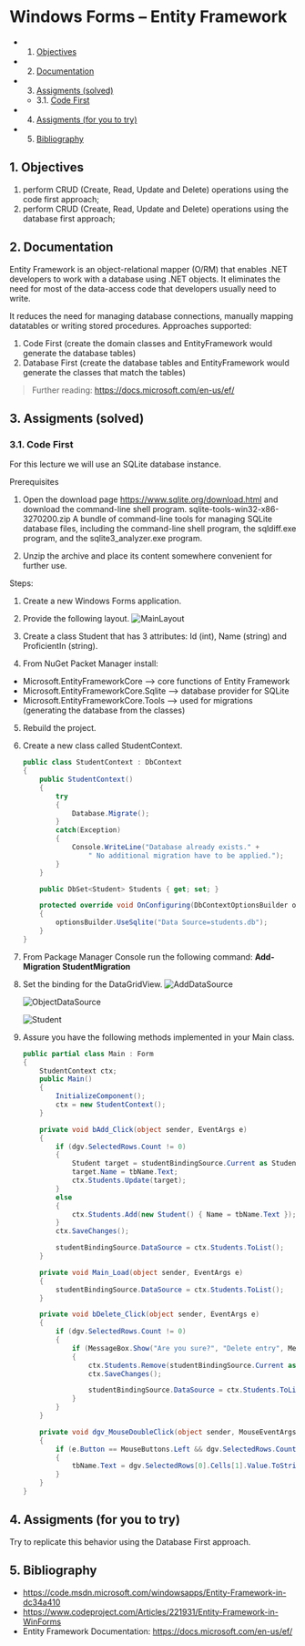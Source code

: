 # Windows Forms – Entity Framework

<!-- vscode-markdown-toc -->
* 1. [Objectives](#Objectives)
* 2. [Documentation](#Documentation)
* 3. [Assigments (solved)](#Assigmentssolved)
	* 3.1. [Code First](#CodeFirst)
* 4. [Assigments (for you to try)](#Assigmentsforyoutotry)
* 5. [Bibliography](#Bibliography)

<!-- vscode-markdown-toc-config
	numbering=true
	autoSave=true
	/vscode-markdown-toc-config -->
<!-- /vscode-markdown-toc -->

##  1. <a name='Objectives'></a>Objectives
 1. perform CRUD (Create, Read, Update and Delete) operations using the code first approach;
 2. perform CRUD (Create, Read, Update and Delete) operations using the database first approach;
    
##  2. <a name='Documentation'></a>Documentation
 Entity Framework is an object-relational mapper (O/RM) that enables .NET developers to work with a database using .NET objects. It eliminates the need for most of the data-access code that developers usually need to write.

 It reduces the need for managing database connections, manually mapping datatables or writing stored procedures.
 Approaches supported:
  1. Code First (create the domain classes and EntityFramework would generate the database tables)                                       
  2. Database First (create the database tables and EntityFramework would generate the classes that match the tables)

> Further reading: https://docs.microsoft.com/en-us/ef/

##  3. <a name='Assigmentssolved'></a>Assigments (solved)
###  3.1. <a name='CodeFirst'></a>Code First
For this lecture we will use an SQLite database instance.

Prerequisites
 1. Open the download page https://www.sqlite.org/download.html and download the command-line shell program.
sqlite-tools-win32-x86-3270200.zip
A bundle of command-line tools for managing SQLite database files, including the command-line shell program, the sqldiff.exe program, and the sqlite3_analyzer.exe program.

 2. Unzip the archive and place its content somewhere convenient for further use.

Steps:
1. Create a new Windows Forms application.

2. Provide the following layout.
![MainLayout](docs/10/MainLayout.png)

3. Create a class Student that has 3 attributes: Id (int), Name (string) and ProficientIn (string).

4. From NuGet Packet Manager install:
 * Microsoft.EntityFrameworkCore --> core functions of Entity Framework
 * Microsoft.EntityFrameworkCore.Sqlite --> database provider for SQLite
 * Microsoft.EntityFrameworkCore.Tools --> used for migrations (generating the database from the classes)
 
5. Rebuild the project.

6. Create a new class called StudentContext.
    ```C#
    public class StudentContext : DbContext
    {
        public StudentContext()
        {
            try
            {
                Database.Migrate();
            }
            catch(Exception)
            {
                Console.WriteLine("Database already exists." +
                    " No additional migration have to be applied.");
            }
        }

        public DbSet<Student> Students { get; set; }

        protected override void OnConfiguring(DbContextOptionsBuilder optionsBuilder)
        {
            optionsBuilder.UseSqlite("Data Source=students.db");
        }
    }
    ```
  
7. From Package Manager Console run the following command: **Add-Migration StudentMigration**
  
8. Set the binding for the DataGridView.
    ![AddDataSource](docs/10/AddDataSource.png)
  
    ![ObjectDataSource](docs/10/ObjectDataSource.png)
  
    ![Student](docs/10/Student.png)
  
9. Assure you have the following methods implemented in your Main class.
    
    ```C#
    public partial class Main : Form
    {
        StudentContext ctx;
        public Main()
        {
            InitializeComponent();
            ctx = new StudentContext();
        }

        private void bAdd_Click(object sender, EventArgs e)
        {
            if (dgv.SelectedRows.Count != 0)
            {
                Student target = studentBindingSource.Current as Student;
                target.Name = tbName.Text;
                ctx.Students.Update(target);
            }
            else
            {
                ctx.Students.Add(new Student() { Name = tbName.Text });
            }
            ctx.SaveChanges();

            studentBindingSource.DataSource = ctx.Students.ToList();
        }

        private void Main_Load(object sender, EventArgs e)
        {
            studentBindingSource.DataSource = ctx.Students.ToList();
        }

        private void bDelete_Click(object sender, EventArgs e)
        {
            if (dgv.SelectedRows.Count != 0)
            {
                if (MessageBox.Show("Are you sure?", "Delete entry", MessageBoxButtons.YesNo, MessageBoxIcon.Question) == DialogResult.Yes)
                {
                    ctx.Students.Remove(studentBindingSource.Current as Student);
                    ctx.SaveChanges();

                    studentBindingSource.DataSource = ctx.Students.ToList();
                }
            }
        }

        private void dgv_MouseDoubleClick(object sender, MouseEventArgs e)
        {
            if (e.Button == MouseButtons.Left && dgv.SelectedRows.Count != 0)
            {
                tbName.Text = dgv.SelectedRows[0].Cells[1].Value.ToString();
            }
        }
    }
    ```

##  4. <a name='Assigmentsforyoutotry'></a>Assigments (for you to try)
Try to replicate this behavior using the Database First approach.

##  5. <a name='Bibliography'></a>Bibliography
- https://code.msdn.microsoft.com/windowsapps/Entity-Framework-in-dc34a410
- https://www.codeproject.com/Articles/221931/Entity-Framework-in-WinForms
- Entity Framework Documentation: https://docs.microsoft.com/en-us/ef/
